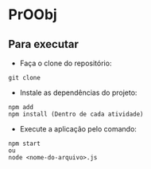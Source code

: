 # PrOObj


<h2> Para executar </h2>
  
- Faça o clone do repositório:
```
git clone 
```

- Instale as dependências do projeto:
```
npm add
npm install (Dentro de cada atividade)
```

- Execute a aplicação pelo comando:
```
npm start
ou
node <nome-do-arquivo>.js
